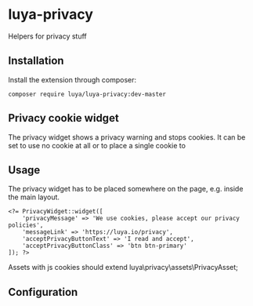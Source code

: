 # luya-privacy
Helpers for privacy stuff

## Installation

Install the extension through composer:

`composer require luya/luya-privacy:dev-master`

## Privacy cookie widget
The privacy widget shows a privacy warning and stops cookies. 
It can be set to use no cookie at all or to place a single cookie to 

## Usage
The privacy widget has to be placed somewhere on the page, e.g. inside the main layout.
```
<?= PrivacyWidget::widget([
    'privacyMessage' => 'We use cookies, please accept our privacy policies',
    'messageLink' => 'https://luya.io/privacy',
    'acceptPrivacyButtonText' => 'I read and accept',
    'acceptPrivacyButtonClass' => 'btn btn-primary'
]); ?>
```

Assets with js cookies should extend luya\privacy\assets\PrivacyAsset;

## Configuration

